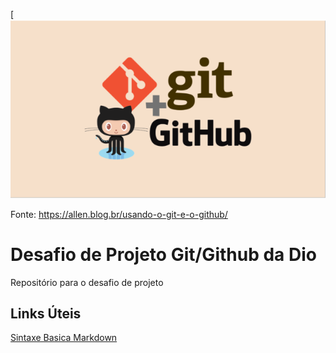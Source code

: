 

[<img src = "Anotações-do-curso-git-github/img/read.png">

Fonte: https://allen.blog.br/usando-o-git-e-o-github/

# Desafio de Projeto Git/Github da Dio

Repositório para o desafio de projeto
## Links Úteis
[Sintaxe Basica Markdown](https://www.markdownguide.org/getting-started/)
